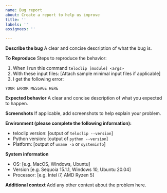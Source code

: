 ```yaml
---
name: Bug report
about: Create a report to help us improve
title: ''
labels: ''
assignees: ''

---
```


**Describe the bug**
A clear and concise description of what the bug is.

**To Reproduce**
Steps to reproduce the behavior:

1. When I run this command `teloclip [module] <args>`
2. With these input files: [Attach sample minimal input files if applicable]
3. I get the following error:

```code
YOUR ERROR MESSAGE HERE
```

**Expected behavior**
A clear and concise description of what you expected to happen.

**Screenshots**
If applicable, add screenshots to help explain your problem.

**Environment (please complete the following information):**

- teloclip version: [output of `teloclip --version`]
- Python version: [output of `python --version`]
- Platform: [output of `uname -a` or `systeminfo`]

**System information**

- OS: [e.g. MacOS, Windows, Ubuntu]
- Version [e.g. Sequoia 15.1.1, Windows 10, Ubuntu 20.04]
- Processor: [e.g. Intel i7, AMD Ryzen 5]

**Additional context**
Add any other context about the problem here.
